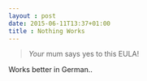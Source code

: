 ```yaml
---
layout : post
date: 2015-06-11T13:37+01:00
title : Nothing Works
---
```


> _Your_ mum says yes to this EULA!

Works better in German..

